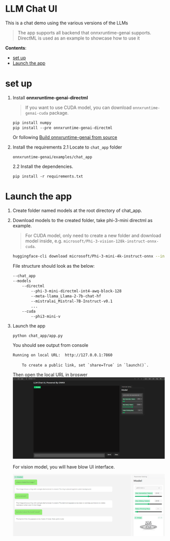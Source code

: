 # LLM Chat UI <!-- omit in toc -->
This is a chat demo using the various versions of the LLMs

> The app supports all backend that onnxruntime-genai supports. DirectML is used as an example to showcase how to use it

**Contents**:
- [set up](#set-up)
- [Launch the app](#launch-the-app)

# set up

1. Install **onnxruntime-genai-directml** 
    > If you want to use CUDA model, you can download `onnxruntime-genai-cuda` package.
   
   ```
   pip install numpy
   pip install --pre onnxruntime-genai-directml
   ```

   Or following [Build onnxruntime-genai from source](https://onnxruntime.ai/docs/genai/howto/build-from-source.html#build-onnxruntime-genai-from-source)

2. Install the requirements
    2.1 Locate to `chat_app` folder
    ```
    onnxruntime-genai/examples/chat_app
    ```

    2.2 Install the dependencies.
    ```
    pip install -r requirements.txt
    ```

# Launch the app

1. Create folder named models at the root directory of chat_app.

2. Download models to the created folder, take phi-3-mini directml as example.

   > For CUDA model, only need to create a new folder and download model inside, e.g. `microsoft/Phi-3-vision-128k-instruct-onnx-cuda`.

    ```bash
    huggingface-cli download microsoft/Phi-3-mini-4k-instruct-onnx --include directml/* --local-dir .
    ```

     File structure should look as the below:
    ```
    --chat_app
    --models
        --directml
            --phi-3-mini-directml-int4-awq-block-128
            --meta-llama_Llama-2-7b-chat-hf
            --mistralai_Mistral-7B-Instruct-v0.1
            ...
        --cuda
            --phi3-mini-v
    ```




3. Launch the app

    ```
    python chat_app/app.py
    ```

    You should see output from console
    ```
    Running on local URL:  http://127.0.0.1:7860

        To create a public link, set `share=True` in `launch()`.
    ```

   Then open the local URL in broswer
   ![alt text](image.png)

   For vision model, you will have blow UI interface.

   ![alt text](vision_UI_interface.png)
